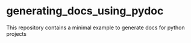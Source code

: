 # generating_docs_using_pydoc
This repository contains a minimal example to generate docs for python projects
